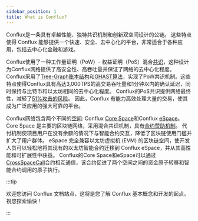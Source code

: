 ```yaml
---
sidebar_position: 1
title: What is Conflux?
---
```


Conflux是一条具有卓越性能、独特共识机制和创新双空间设计的公链。 这些特点使得 Conflux 能够提供一个快速、安全、去中心化的平台，非常适合于各种应用，包括去中心化金融和游戏。

Conflux使用了一种工作量证明（PoW）- 权益证明（PoS）混合[共识](./consensus-mechanisms/consensus-mechanisms.md)，这种设计为Conflux网络提供了高安全性、高吞吐量并保证了网络的去中心化程度。 Conflux采用了[Tree-Graph账本结构](./consensus-mechanisms/proof-of-work/tree-graph.md)和[GHAST算法](./consensus-mechanisms/proof-of-work/ghast.md)，实现了PoW共识机制。这些特点使得Conflux具有高达3,000TPS的高交易吞吐量和1分钟以内的确认延迟，同时保持与比特币和以太坊相同的去中心化程度。 Conflux的PoS共识提供网络最终性，减轻了[51%攻击的风险](./consensus-mechanisms/proof-of-stake/why-pos.md)。 因此，Conflux 有能力高效处理大量的交易，使其成为广泛应用的强大可靠的平台。

Conflux网络包含两个不同的[空间](./spaces.md): Conflux [Core Space](../../core/core.mdx)和Conflux [eSpace](../../espace/learn/overview.md)。 Core Space 是主要的区块链网络，采用混合共识机制，具有[合约赞助机制](../../core/learn/core-space-basics/internal-contracts/sponsor-whitelist-control.md)。 代付机制使项目用户在没有余额的情况下与智能合约交互，降低了区块链使用门槛并扩大了用户群体。 eSpace 完全兼容以太坊虚拟机 (EVM) 的区块链空间，使开发人员可以轻松地将其现有的以太坊智能合约迁移到 Conflux eSpace，并从其高性能和可扩展性中获益。 Conflux的Core Space和eSpace可以通过[CrossSpaceCall](../../core/learn/core-space-basics/internal-contracts/crossSpaceCall.md)合约相互通信，该合约促进了两个空间之间的资金原子转移和智能合约调用的原子执行。

:::tip

欢迎您访问 Conflux 文档站点，这将是您了解 Conflux 基本概念和开发的起点。 祝您探索愉快！

:::
